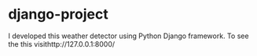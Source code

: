 # django-project
I developed this weather detector using Python Django framework. To see the this visithttp://127.0.0.1:8000/

